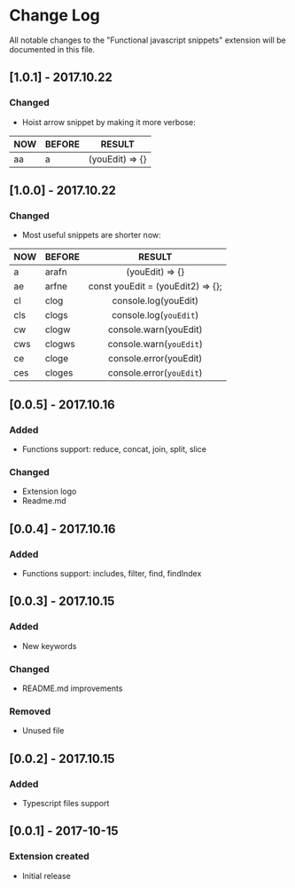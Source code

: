 # Change Log
All notable changes to the "Functional javascript snippets" extension will be documented in this file.
## [1.0.1] - 2017.10.22
### Changed
- Hoist arrow snippet by making it more verbose:  

| NOW | BEFORE | RESULT |  
|-----|--------|:------:|
| aa | a | (youEdit) => {} |
## [1.0.0] - 2017.10.22
### Changed
- Most useful snippets are shorter now:  

| NOW | BEFORE | RESULT |  
|-----|--------|:------:|
| a | arafn | (youEdit) => {} |  
| ae | arfne | const youEdit = (youEdit2) => {}; |  
| cl | clog | console.log(youEdit) |  
| cls | clogs | console.log(`youEdit`) |  
| cw | clogw | console.warn(youEdit) |  
| cws | clogws | console.warn(`youEdit`) |  
| ce | cloge | console.error(youEdit) |  
| ces | cloges | console.error(`youEdit`) |  
## [0.0.5] - 2017.10.16
### Added
- Functions support: reduce, concat, join, split, slice
### Changed
- Extension logo
- Readme.md
## [0.0.4] - 2017.10.16
### Added
- Functions support: includes, filter, find, findIndex
## [0.0.3] - 2017.10.15
### Added
- New keywords
### Changed
- README.md improvements
### Removed
- Unused file
## [0.0.2] - 2017.10.15
### Added
- Typescript files support
## [0.0.1] - 2017-10-15
### Extension created
- Initial release